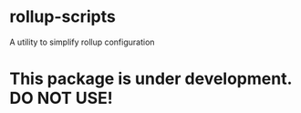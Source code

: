 # rollup-scripts

A utility to simplify rollup configuration

# This package is under development. DO NOT USE!
